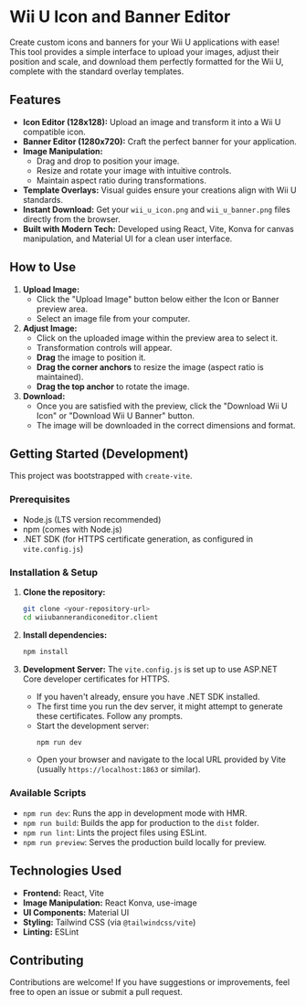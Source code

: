 # Wii U Icon and Banner Editor

Create custom icons and banners for your Wii U applications with ease! This tool provides a simple interface to upload your images, adjust their position and scale, and download them perfectly formatted for the Wii U, complete with the standard overlay templates.

## Features

*   **Icon Editor (128x128):** Upload an image and transform it into a Wii U compatible icon.
*   **Banner Editor (1280x720):** Craft the perfect banner for your application.
*   **Image Manipulation:**
    *   Drag and drop to position your image.
    *   Resize and rotate your image with intuitive controls.
    *   Maintain aspect ratio during transformations.
*   **Template Overlays:** Visual guides ensure your creations align with Wii U standards.
*   **Instant Download:** Get your `wii_u_icon.png` and `wii_u_banner.png` files directly from the browser.
*   **Built with Modern Tech:** Developed using React, Vite, Konva for canvas manipulation, and Material UI for a clean user interface.

## How to Use

1.  **Upload Image:**
    *   Click the "Upload Image" button below either the Icon or Banner preview area.
    *   Select an image file from your computer.
2.  **Adjust Image:**
    *   Click on the uploaded image within the preview area to select it.
    *   Transformation controls will appear.
    *   **Drag** the image to position it.
    *   **Drag the corner anchors** to resize the image (aspect ratio is maintained).
    *   **Drag the top anchor** to rotate the image.
3.  **Download:**
    *   Once you are satisfied with the preview, click the "Download Wii U Icon" or "Download Wii U Banner" button.
    *   The image will be downloaded in the correct dimensions and format.

## Getting Started (Development)

This project was bootstrapped with `create-vite`.

### Prerequisites

*   Node.js (LTS version recommended)
*   npm (comes with Node.js)
*   .NET SDK (for HTTPS certificate generation, as configured in `vite.config.js`)

### Installation & Setup

1.  **Clone the repository:**
    ```bash
    git clone <your-repository-url>
    cd wiiubannerandiconeditor.client
    ```

2.  **Install dependencies:**
    ```bash
    npm install
    ```

3.  **Development Server:**
    The `vite.config.js` is set up to use ASP.NET Core developer certificates for HTTPS.
    *   If you haven't already, ensure you have .NET SDK installed.
    *   The first time you run the dev server, it might attempt to generate these certificates. Follow any prompts.
    *   Start the development server:
        ```bash
        npm run dev
        ```
    *   Open your browser and navigate to the local URL provided by Vite (usually `https://localhost:1863` or similar).

### Available Scripts

*   `npm run dev`: Runs the app in development mode with HMR.
*   `npm run build`: Builds the app for production to the `dist` folder.
*   `npm run lint`: Lints the project files using ESLint.
*   `npm run preview`: Serves the production build locally for preview.

## Technologies Used

*   **Frontend:** React, Vite
*   **Image Manipulation:** React Konva, use-image
*   **UI Components:** Material UI
*   **Styling:** Tailwind CSS (via `@tailwindcss/vite`)
*   **Linting:** ESLint

## Contributing

Contributions are welcome! If you have suggestions or improvements, feel free to open an issue or submit a pull request.

